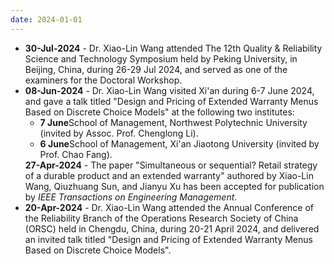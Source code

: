 ```yaml
---
date: 2024-01-01
---
```

<ul>
  <li><b>30-Jul-2024</b> - Dr. Xiao-Lin Wang attended The 12th Quality & Reliability Science and Technology Symposium held by Peking University, in Beijing, China, during 26-29 Jul 2024, and served as one of the examiners for the Doctoral Workshop.</li>
  <li><b>08-Jun-2024</b> - Dr. Xiao-Lin Wang visited Xi'an during 6-7 June 2024, and gave a talk titled "Design and Pricing of Extended Warranty Menus Based on Discrete Choice Models" at the following two institutes:
  <ul>
    <li><b>7 June</b>School of Management, Northwest Polytechnic University (invited by Assoc. Prof. Chenglong Li).</li>
    <li><b>6 June</b>School of Management, Xi'an Jiaotong University (invited by Prof. Chao Fang).</li>
  </ul></li
  <li><b>27-Apr-2024</b> - The paper "Simultaneous or sequential? Retail strategy of a durable product and an extended warranty" authored by Xiao-Lin Wang, Qiuzhuang Sun, and Jianyu Xu has been accepted for publication by <i>IEEE Transactions on Engineering Management</i>.</li>
  <li><b>20-Apr-2024</b> - Dr. Xiao-Lin Wang attended the Annual Conference of the Reliability Branch of the Operations Research Society of China (ORSC) held in Chengdu, China, during 20-21 April 2024, and delivered an invited talk titled "Design and Pricing of Extended Warranty Menus Based on Discrete Choice Models".</li>
<ul>
